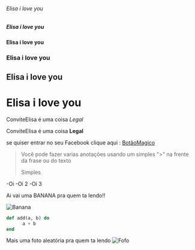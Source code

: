 ###### Elisa i love you
#####  Elisa i love you
####   Elisa i love you
###    Elisa i love you
##     Elisa i love you
#      Elisa i love you

ConviteElisa é uma coisa *Legal*

ConviteElisa é uma coisa **Legal**

se quiser entrar no seu Facebook clique aqui : [BotãoMagico](https://www.facebook.com/)

>Você pode fazer varias anotações usando um simples ">" na frente da frase ou do texto
>
> Simples

-Oi
-Oi 2
-Oi 3

Ai vai uma BANANA pra quem ta lendo!!



![Banana](https://upload.wikimedia.org/wikipedia/commons/thumb/8/8a/Banana-Single.jpg/1200px-Banana-Single.jpg)

```elixir
def add(a, b) do
      a + b
end
```      
Mais uma foto aleatória pra quem ta lendo
![Fofo](https://github.com/images/error/angry_unicorn.png)
